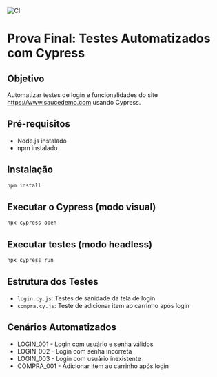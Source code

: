 ![CI](https://github.com/proade10/prova-final-cypress/actions/workflows/ci.yml/badge.svg)



# Prova Final: Testes Automatizados com Cypress

## Objetivo
Automatizar testes de login e funcionalidades do site https://www.saucedemo.com usando Cypress.

## Pré-requisitos
- Node.js instalado
- npm instalado

## Instalação
```bash
npm install
```

## Executar o Cypress (modo visual)
```bash
npx cypress open
```

## Executar testes (modo headless)
```bash
npx cypress run
```

## Estrutura dos Testes
- `login.cy.js`: Testes de sanidade da tela de login
- `compra.cy.js`: Teste de adicionar item ao carrinho após login


## Cenários Automatizados
- LOGIN_001 - Login com usuário e senha válidos  
- LOGIN_002 - Login com senha incorreta  
- LOGIN_003 - Login com usuário inexistente  
- COMPRA_001 - Adicionar item ao carrinho após login
